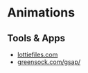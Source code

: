 # Animations

## Tools & Apps

- [lottiefiles.com](https://lottiefiles.com/)
- [greensock.com/gsap/](https://greensock.com/gsap/)